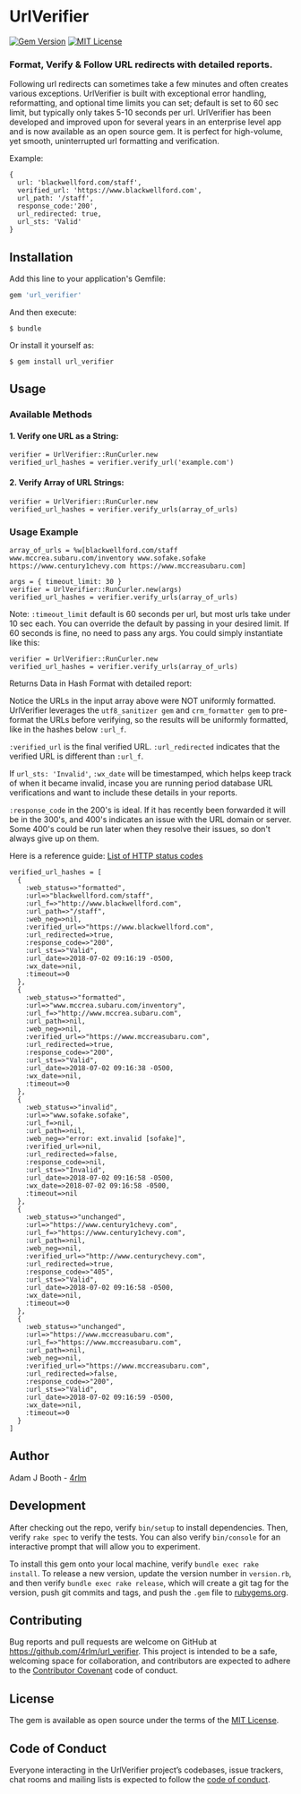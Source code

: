 # UrlVerifier

[![Gem Version](https://badge.fury.io/rb/url_verifier.svg)](https://badge.fury.io/rb/url_verifier)
[![MIT License](https://img.shields.io/badge/License-MIT-yellow.svg)](https://opensource.org/licenses/MIT)


### Format, Verify & Follow URL redirects with detailed reports.

Following url redirects can sometimes take a few minutes and often creates various exceptions.  UrlVerifier is built with exceptional error handling, reformatting, and optional time limits you can set; default is set to 60 sec limit, but typically only takes 5-10 seconds per url.  UrlVerifier has been developed and improved upon for several years in an enterprise level app and is now available as an open source gem.  It is perfect for high-volume, yet smooth, uninterrupted url formatting and verification.

Example:

```
{
  url: 'blackwellford.com/staff',
  verified_url: 'https://www.blackwellford.com',
  url_path: '/staff',
  response_code:'200',
  url_redirected: true,
  url_sts: 'Valid'
}
```

## Installation

Add this line to your application's Gemfile:

```ruby
gem 'url_verifier'
```

And then execute:

    $ bundle

Or install it yourself as:

    $ gem install url_verifier

## Usage

### Available Methods

#### 1. Verify one URL as a String:

```
verifier = UrlVerifier::RunCurler.new
verified_url_hashes = verifier.verify_url('example.com')
```

#### 2. Verify Array of URL Strings:

```
verifier = UrlVerifier::RunCurler.new
verified_url_hashes = verifier.verify_urls(array_of_urls)
```


### Usage Example

```
array_of_urls = %w[blackwellford.com/staff www.mccrea.subaru.com/inventory www.sofake.sofake https://www.century1chevy.com https://www.mccreasubaru.com]

args = { timeout_limit: 30 }
verifier = UrlVerifier::RunCurler.new(args)
verified_url_hashes = verifier.verify_urls(array_of_urls)
```
Note: `:timeout_limit` default is 60 seconds per url, but most urls take under 10 sec each.  You can override the default by passing in your desired limit.  If 60 seconds is fine, no need to pass any args.  You could simply instantiate like this:

```
verifier = UrlVerifier::RunCurler.new
verified_url_hashes = verifier.verify_urls(array_of_urls)
```

Returns Data in Hash Format with detailed report:

Notice the URLs in the input array above were NOT uniformly formatted.  UrlVerifier leverages the `utf8_sanitizer gem` and `crm_formatter gem` to pre-format the URLs before verifying, so the results will be uniformly formatted, like in the hashes below `:url_f`.  

`:verified_url` is the final verified URL.  `:url_redirected` indicates that the verified URL is different than `:url_f`.  

If `url_sts: 'Invalid'`, `:wx_date` will be timestamped, which helps keep track of when it became invalid, incase you are running period database URL verifications and want to include these details in your reports.

`:response_code` in the 200's is ideal.  If it has recently been forwarded it will be in the 300's, and 400's indicates an issue with the URL domain or server.  Some 400's could be run later when they resolve their issues, so don't always give up on them.  

Here is a reference guide: [List of HTTP status codes](https://en.wikipedia.org/wiki/List_of_HTTP_status_codes)

```
verified_url_hashes = [
  {
    :web_status=>"formatted",
    :url=>"blackwellford.com/staff",
    :url_f=>"http://www.blackwellford.com",
    :url_path=>"/staff",
    :web_neg=>nil,
    :verified_url=>"https://www.blackwellford.com",
    :url_redirected=>true,
    :response_code=>"200",
    :url_sts=>"Valid",
    :url_date=>2018-07-02 09:16:19 -0500,
    :wx_date=>nil,
    :timeout=>0
  },
  {
    :web_status=>"formatted",
    :url=>"www.mccrea.subaru.com/inventory",
    :url_f=>"http://www.mccrea.subaru.com",
    :url_path=>nil,
    :web_neg=>nil,
    :verified_url=>"https://www.mccreasubaru.com",
    :url_redirected=>true,
    :response_code=>"200",
    :url_sts=>"Valid",
    :url_date=>2018-07-02 09:16:38 -0500,
    :wx_date=>nil,
    :timeout=>0
  },
  {
    :web_status=>"invalid",
    :url=>"www.sofake.sofake",
    :url_f=>nil,
    :url_path=>nil,
    :web_neg=>"error: ext.invalid [sofake]",
    :verified_url=>nil,
    :url_redirected=>false,
    :response_code=>nil,
    :url_sts=>"Invalid",
    :url_date=>2018-07-02 09:16:58 -0500,
    :wx_date=>2018-07-02 09:16:58 -0500,
    :timeout=>nil
  },
  {
    :web_status=>"unchanged",
    :url=>"https://www.century1chevy.com",
    :url_f=>"https://www.century1chevy.com",
    :url_path=>nil,
    :web_neg=>nil,
    :verified_url=>"http://www.centurychevy.com",
    :url_redirected=>true,
    :response_code=>"405",
    :url_sts=>"Valid",
    :url_date=>2018-07-02 09:16:58 -0500,
    :wx_date=>nil,
    :timeout=>0
  },
  {
    :web_status=>"unchanged",
    :url=>"https://www.mccreasubaru.com",
    :url_f=>"https://www.mccreasubaru.com",
    :url_path=>nil,
    :web_neg=>nil,
    :verified_url=>"https://www.mccreasubaru.com",
    :url_redirected=>false,
    :response_code=>"200",
    :url_sts=>"Valid",
    :url_date=>2018-07-02 09:16:59 -0500,
    :wx_date=>nil,
    :timeout=>0
  }
]
```

## Author

Adam J Booth  - [4rlm](https://github.com/4rlm)


## Development

After checking out the repo, verify `bin/setup` to install dependencies. Then, verify `rake spec` to verify the tests. You can also verify `bin/console` for an interactive prompt that will allow you to experiment.

To install this gem onto your local machine, verify `bundle exec rake install`. To release a new version, update the version number in `version.rb`, and then verify `bundle exec rake release`, which will create a git tag for the version, push git commits and tags, and push the `.gem` file to [rubygems.org](https://rubygems.org).

## Contributing

Bug reports and pull requests are welcome on GitHub at https://github.com/4rlm/url_verifier. This project is intended to be a safe, welcoming space for collaboration, and contributors are expected to adhere to the [Contributor Covenant](http://contributor-covenant.org) code of conduct.

## License

The gem is available as open source under the terms of the [MIT License](https://opensource.org/licenses/MIT).

## Code of Conduct

Everyone interacting in the UrlVerifier project’s codebases, issue trackers, chat rooms and mailing lists is expected to follow the [code of conduct](https://github.com/4rlm/url_verifier/blob/master/CODE_OF_CONDUCT.md).
